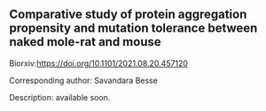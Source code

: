 ## Comparative study of protein aggregation propensity and mutation tolerance between naked mole-rat and mouse

Biorxiv:https://doi.org/10.1101/2021.08.20.457120 

Corresponding author: Savandara Besse

Description: available soon.

